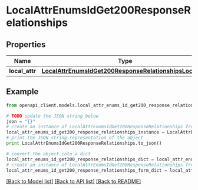 # LocalAttrEnumsIdGet200ResponseRelationships


## Properties
Name | Type | Description | Notes
------------ | ------------- | ------------- | -------------
**local_attr** | [**LocalAttrEnumsIdGet200ResponseRelationshipsLocalAttr**](LocalAttrEnumsIdGet200ResponseRelationshipsLocalAttr.md) |  | [optional] 

## Example

```python
from openapi_client.models.local_attr_enums_id_get200_response_relationships import LocalAttrEnumsIdGet200ResponseRelationships

# TODO update the JSON string below
json = "{}"
# create an instance of LocalAttrEnumsIdGet200ResponseRelationships from a JSON string
local_attr_enums_id_get200_response_relationships_instance = LocalAttrEnumsIdGet200ResponseRelationships.from_json(json)
# print the JSON string representation of the object
print LocalAttrEnumsIdGet200ResponseRelationships.to_json()

# convert the object into a dict
local_attr_enums_id_get200_response_relationships_dict = local_attr_enums_id_get200_response_relationships_instance.to_dict()
# create an instance of LocalAttrEnumsIdGet200ResponseRelationships from a dict
local_attr_enums_id_get200_response_relationships_form_dict = local_attr_enums_id_get200_response_relationships.from_dict(local_attr_enums_id_get200_response_relationships_dict)
```
[[Back to Model list]](../README.md#documentation-for-models) [[Back to API list]](../README.md#documentation-for-api-endpoints) [[Back to README]](../README.md)


